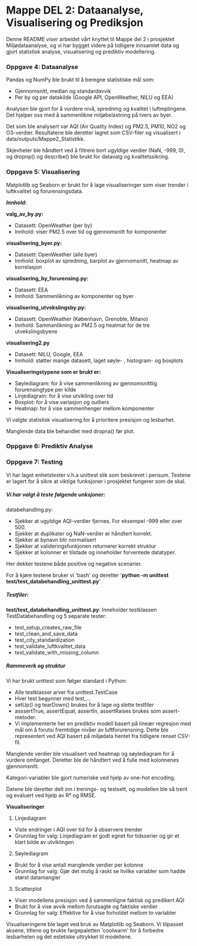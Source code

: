 # Mappe **DEL 2: Dataanalyse, Visualisering og Prediksjon**

Denne README viser arbeidet vårt knyttet til Mappe del 2 i prosjektet Miljødataanalyse, og vi har bygget videre på tidligere innsamlet data og gjort statistisk analyse, visualisering og prediktiv modellering.

### **Oppgave 4: Dataanalyse**

Pandas og NumPy ble brukt til å beregne statistiske mål som:

- Gjennomsnitt, median og standardavvik
- Per by og per datakilde (Google API, OpenWeather, NILU og EEA)

Analysen ble gjort for å vurdere nivå, spredning og kvalitet i luftmplingene. Det hjelper oss med å sammenlikne miljøbelastning på tvers av byer.

Det som ble analysert var AQI (Air Quality Index) og PM2.5, PM10, NO2 og O3-verdier. Resultatene ble deretter lagret som CSV-filer og visualisert i data/outputs/Mappe2_Statistikk.

Skjevheter ble håndtert ved å filtrere bort ugyldige verdier (NaN, -999, 0), og dropnp() og describe() ble brukt for datavalg og kvalitetssikring.

### **Oppgave 5: Visualisering**

Matplotlib og Seaborn er brukt for å lage visualiseringer som viser trender i luftkvalitet og forurensingsdata.

***Innhold:***

**valg_av_by.py:**

- Datasett: OpenWeather (per by)
- Innhold: viser PM2.5 over tid og gjennomsnitt for komponenter

**visualisering_byer.py:**

- Datasett: OpenWeather (alle byer)
- Innhold: boxplot av spredning, barplot av gjennomsnitt, heatmap av korrelasjon

**visualisering_by_forurensing.py:**

- Datasett: EEA
- Innhold: Sammenlikning av komponenter og byer

**visualisering_utvekslingsby.py:**

- Datasett: OpenWeather (København, Grenoble, Milano)
- Innhold: Sammanlikning av PM2.5 og heatmat for de tre utvekslingsbyene

**visualisering2.py**

- Datasett: NILU, Google, EEA
- Innhold: støtter mange datasett, laget søyle- , histogram- og boxplots

**Visualiseringstypene som er brukt er:**

- Søylediagram: for å vise sammenlikning av gjennomsnittlig forurensingtype per kilde
- Linjediagram: for å vise utvikling over tid
- Boxplot: for å vise variasjon og outliers
- Heatmap: for å vise sammenhenger mellom komponenter

Vi valgte statistisk visualisering for å prioritere presisjon og lesbarhet.

Manglende data ble behandlet med dropna() før plot.

### **Oppgave 6: Prediktiv Analyse**

### Oppgave 7: Testing

Vi har laget enhetstester v.h.a unittest slik som beskrevet i pensum. Testene er lagert for å sikre at viktige funksjoner i prosjektet fungerer som de skal.

##### Vi har valgt å teste følgende unksjoner:

databehandling.py:

- Sjekker at ugyldige AQI-verdier fjernes. For eksempel -999 eller over 500.
- Sjekker at duplikater og NaN-verdier er håndtert korrekt.
- Sjekker at bynavn blir normalisert
- Sjekker at valideringsfunkjonen returnerer korrekt struktur
- Sjekker at kolonner er tilstade og inneholder forventede datatyper.

Her dekker testene både positive og negative scenarier.

For å kjøre testene bruker vi 'bash' og deretter '**python -m unittest test/test_databehandling_unittest.py**'

##### Testfiler:

 **test/test_databehandling_unittest.py**: Inneholder testklassen TestDatabehandling og 5 separate tester:

* test_setup_creates_raw_file
* test_clean_and_save_data
* test_city_standardization
* test_validate_luftkvalitet_data
* test_validate_with_missing_column

##### Rammeverk og struktur

Vi har brukt unittest som følger standard i Python:

- Alle testklasser arver fra unittest.TestCase
- Hver test begynner med test_...
- setUp() og tearDown() brukes for å lage og slette testfiler
- asssertTrue, assertEqual, assertIn, assertRaises brukes som assert-metoder.
- Vi implementerte her en prediktiv modell basert på lineær regresjon med mål om å forutsi fremtidige nivåer av luftforurensning. Dette ble representert ved AQI basert på miljødata hentet fra tidligere renset CSV-fil.

Manglende verdier ble visualisert ved heatmap og søylediagram for å vurdere omfanget. Deretter ble de håndtert ved å fulle med kolonnenes gjennomsnitt.

Kategori-variabler ble gjort numeriske ved hjelp av one-hot encoding.

Datene ble deretter delt inn i trenings- og testsett, og modellen ble så trent og evaluert ved hjelp av R² og RMSE.

**Visualiseringer**

1. Linjediagram

- Viste endringer i AQI over tid for å observere trender
- Grunnlag for valg: Linjediagram er godt egnet for tidsserier og gir et klart bilde av utviklingen

2. Søylediagram

- Brukt for å vise antall manglende verdier per kolonne
- Grunnlag for valg: Gjør det mulig å raskt se hvilke variabler som hadde størst datamangler

3. Scatterplot

- Viser modellens presisjon ved å sammenligne faktisk og predikert AQI
- Brukt for å vise avvik mellom forutsagte og faktiske verdier
- Grunnlag for valg: Effektive for å vise forholdet mellom to variabler

Visualiseringene ble laget ved bruk av Matplotlib og Seaborn.
Vi tilpasset aksene, titlene og brukte fargepaletten 'coolwarm' for å forbedre lesbarheten og det estetiske uttrykket til modellene.
